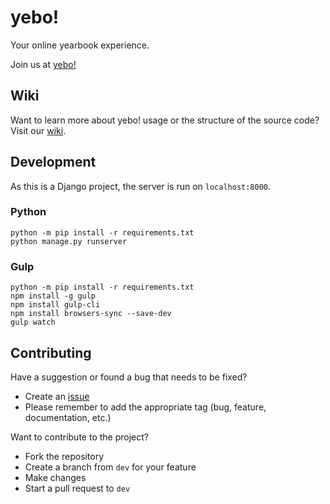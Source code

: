 # **yebo!**
Your online yearbook experience.

Join us at [yebo!]()

## Wiki

Want to learn more about yebo! usage or the structure of the source code? Visit our [wiki](https://github.com/yebo-app/backend/wiki).

## Development

As this is a Django project, the server is run on `localhost:8000`.

### Python
```
python -m pip install -r requirements.txt 
python manage.py runserver
```
### Gulp
```
python -m pip install -r requirements.txt 
npm install -g gulp
npm install gulp-cli
npm install browsers-sync --save-dev
gulp watch
```

## Contributing

Have a suggestion or found a bug that needs to be fixed?
- Create an [issue](https://github.com/yebo-app/backend/issues)
- Please remember to add the appropriate tag (bug, feature, documentation, etc.)

Want to contribute to the project?
- Fork the repository
- Create a branch from `dev` for your feature
- Make changes
- Start a pull request to `dev`
